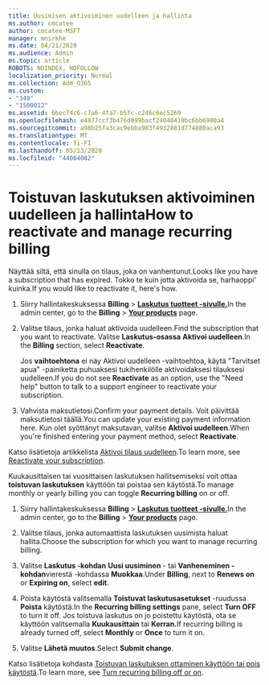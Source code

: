 ```yaml
---
title: Uusimisen aktivoiminen uudelleen ja hallinta
ms.author: cmcatee
author: cmcatee-MSFT
manager: mnirkhe
ms.date: 04/21/2020
ms.audience: Admin
ms.topic: article
ROBOTS: NOINDEX, NOFOLLOW
localization_priority: Normal
ms.collection: Adm_O365
ms.custom:
- "349"
- "1500012"
ms.assetid: 6bec74c6-c7a6-4fa7-b5fc-c246c6ec5269
ms.openlocfilehash: e4877ccf3b476d099bacf24040419bc6bb6900a4
ms.sourcegitcommit: a98b25fa3cac9ebba983f4932881d774880aca93
ms.translationtype: MT
ms.contentlocale: fi-FI
ms.lasthandoff: 05/13/2020
ms.locfileid: "44064082"
---
```

# <a name="how-to-reactivate-and-manage-recurring-billing"></a><span data-ttu-id="26d16-102">Toistuvan laskutuksen aktivoiminen uudelleen ja hallinta</span><span class="sxs-lookup"><span data-stu-id="26d16-102">How to reactivate and manage recurring billing</span></span>

<span data-ttu-id="26d16-103">Näyttää siltä, että sinulla on tilaus, joka on vanhentunut.</span><span class="sxs-lookup"><span data-stu-id="26d16-103">Looks like you have a subscription that has expired.</span></span> <span data-ttu-id="26d16-104">Tokko te kuin jotta aktivoida se, harhaoppi' kuinka.</span><span class="sxs-lookup"><span data-stu-id="26d16-104">If you would like to reactivate it, here's how.</span></span>
  
1. <span data-ttu-id="26d16-105">Siirry hallintakeskuksessa **Billing** \> **[Laskutus tuotteet -sivulle.](https://go.microsoft.com/fwlink/p/?linkid=842054)**</span><span class="sxs-lookup"><span data-stu-id="26d16-105">In the admin center, go to the **Billing** \> **[Your products](https://go.microsoft.com/fwlink/p/?linkid=842054)** page.</span></span>

2. <span data-ttu-id="26d16-106">Valitse tilaus, jonka haluat aktivoida uudelleen.</span><span class="sxs-lookup"><span data-stu-id="26d16-106">Find the subscription that you want to reactivate.</span></span> <span data-ttu-id="26d16-107">Valitse **Laskutus-osassa** **Aktivoi uudelleen**.</span><span class="sxs-lookup"><span data-stu-id="26d16-107">In the **Billing** section, select  **Reactivate**.</span></span>

    <span data-ttu-id="26d16-108">Jos **vaihtoehtona** ei näy Aktivoi uudelleen -vaihtoehtoa, käytä "Tarvitset apua" -painiketta puhuaksesi tukihenkilölle aktivoidaksesi tilauksesi uudelleen.</span><span class="sxs-lookup"><span data-stu-id="26d16-108">If you do not see **Reactivate** as an option, use the "Need help" button to talk to a support engineer to reactivate your subscription.</span></span>

3. <span data-ttu-id="26d16-109">Vahvista maksutietosi.</span><span class="sxs-lookup"><span data-stu-id="26d16-109">Confirm your payment details.</span></span> <span data-ttu-id="26d16-110">Voit päivittää maksutietosi täällä.</span><span class="sxs-lookup"><span data-stu-id="26d16-110">You can update your existing payment information here.</span></span> <span data-ttu-id="26d16-111">Kun olet syöttänyt maksutavan, valitse **Aktivoi uudelleen**.</span><span class="sxs-lookup"><span data-stu-id="26d16-111">When you're finished entering your payment method, select **Reactivate**.</span></span>

<span data-ttu-id="26d16-112">Katso lisätietoja artikkelista [Aktivoi tilaus uudelleen](https://docs.microsoft.com//office365/admin/subscriptions-and-billing/reactivate-your-subscription).</span><span class="sxs-lookup"><span data-stu-id="26d16-112">To learn more, see [Reactivate your subscription](https://docs.microsoft.com//office365/admin/subscriptions-and-billing/reactivate-your-subscription).</span></span> 

<span data-ttu-id="26d16-113">Kuukausittaisen tai vuosittaisen laskutuksen hallitsemiseksi voit ottaa **toistuvan laskutuksen** käyttöön tai poistaa sen käytöstä.</span><span class="sxs-lookup"><span data-stu-id="26d16-113">To manage monthly or yearly billing you can toggle **Recurring billing** on or off.</span></span>
  
1. <span data-ttu-id="26d16-114">Siirry hallintakeskuksessa **Billing** \> **[Laskutus tuotteet -sivulle.](https://go.microsoft.com/fwlink/p/?linkid=842054)**</span><span class="sxs-lookup"><span data-stu-id="26d16-114">In the admin center, go to the **Billing** \> **[Your products](https://go.microsoft.com/fwlink/p/?linkid=842054)** page.</span></span>

2. <span data-ttu-id="26d16-115">Valitse tilaus, jonka automaattista laskutuksen uusimista haluat hallita.</span><span class="sxs-lookup"><span data-stu-id="26d16-115">Choose the subscription for which you want to manage recurring billing.</span></span>

3. <span data-ttu-id="26d16-116">Valitse **Laskutus -kohdan** **Uusi uusiminen** - tai **Vanheneminen -kohdan**vierestä -kohdassa **Muokkaa**.</span><span class="sxs-lookup"><span data-stu-id="26d16-116">Under **Billing**, next to **Renews on** or **Expiring on**, select **edit**.</span></span>

4. <span data-ttu-id="26d16-117">Poista käytöstä valitsemalla **Toistuvat laskutusasetukset** -ruudussa **Poista** käytöstä.</span><span class="sxs-lookup"><span data-stu-id="26d16-117">In the **Recurring billing settings** pane, select **Turn OFF** to turn it off.</span></span> <span data-ttu-id="26d16-118">Jos toistuva laskutus on jo poistettu käytöstä, ota se käyttöön valitsemalla **Kuukausittain** tai **Kerran.**</span><span class="sxs-lookup"><span data-stu-id="26d16-118">If recurring billing is already turned off, select **Monthly** or **Once** to turn it on.</span></span>

5. <span data-ttu-id="26d16-119">Valitse **Lähetä muutos**.</span><span class="sxs-lookup"><span data-stu-id="26d16-119">Select **Submit change**.</span></span>

<span data-ttu-id="26d16-120">Katso lisätietoja kohdasta [Toistuvan laskutuksen ottaminen käyttöön tai pois käytöstä](https://docs.microsoft.com/office365/admin/subscriptions-and-billing/renew-your-subscription#turn-recurring-billing-off-or-on).</span><span class="sxs-lookup"><span data-stu-id="26d16-120">To learn more, see [Turn recurring billing off or on](https://docs.microsoft.com/office365/admin/subscriptions-and-billing/renew-your-subscription#turn-recurring-billing-off-or-on).</span></span>